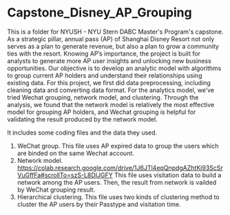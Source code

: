 # Capstone_Disney_AP_Grouping

This is a folder for NYUSH - NYU Stern DABC Master's Program's capstone. As a strategic pillar, annual pass (AP) of Shanghai Disney Resort not only serves as a plan to generate revenue, but also a plan to grow a community ties with the resort. Knowing AP’s importance, the project is built for analysts to generate more AP user insights and unlocking new business opportunities. Our objective is to develop an analytic model with algorithms to group current AP holders and understand their relationships using existing data. For this project, we first did data preprocessing, including cleaning data and converting data format. For the analytics model, we’ve tried Wechat grouping, network model, and clustering. Through the analysis, we found that the network model is relatively the most effective model for grouping AP holders, and Wechat grouping is helpful for validating the result produced by the network model.

It includes some coding files and the data they used. 

1. WeChat group. This file uses AP expired data to group the users which are binded on the same Wechat account.
2. Network model. https://colab.research.google.com/drive/1J6JTl4eqQnpdgAZhtKj93ScSrVuGffFa#scrollTo=szS-L8DIJGFY This file uses visitation data to build a network among the AP users. Then, the result from network is vailded by WeChat grouping result.
3. Hierarchical clustering. This file uses two kinds of clustering method to cluster the AP users by their Passtype and visitation time.
